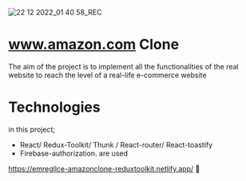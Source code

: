 ![22 12 2022_01 40 58_REC](https://user-images.githubusercontent.com/93918344/209017316-2f4fb0f0-5213-47bd-a4d3-5eb241ac5ed9.gif)

# www.amazon.com Clone
  The aim of the project is to implement all the functionalities of the real website to reach the level of a real-life e-commerce website 
  # Technologies
  in this project;
  - React/ Redux-Toolkit/ Thunk / React-router/ React-toastify
  - Firebase-authorization. are used

https://emregllce-amazonclone-reduxtoolkit.netlify.app/ 
🏻
